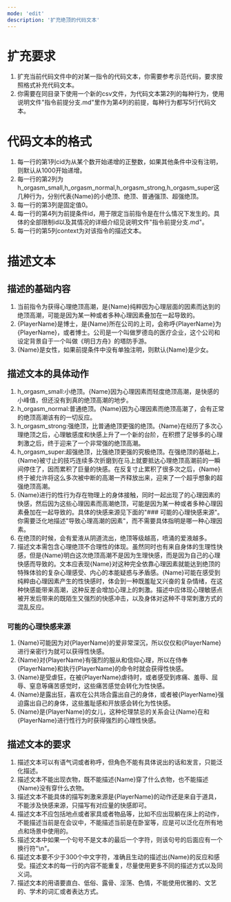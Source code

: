 ```yaml
---
mode: 'edit'
description: '扩充绝顶的代码文本'
---
```

# 扩充要求
1. 扩充当前代码文件中的对某一指令的代码文本，你需要参考示范代码，要求按照格式补充代码文本。
2. 你需要在同目录下使用一个新的csv文件，为代码文本第2列的每种行为，使用说明文件"指令前提分支.md"里作为第4列的前提，每种行为都写5行代码文本。
# 代码文本的格式
1. 每一行的第1列cid为从某个数开始递增的正整数，如果其他条件中没有注明，则默认从1000开始递增。
2. 每一行的第2列为h_orgasm_small,h_orgasm_normal,h_orgasm_strong,h_orgasm_super这几种行为，分别代表{Name}的小绝顶、绝顶、普通强顶、超强绝顶。
3. 每一行的第3列是固定值0。
4. 每一行的第4列为前提条件id，用于限定当前指令是在什么情况下发生的。具体的全部限制id以及其情况的详细介绍见说明文件"指令前提分支.md"。
5. 每一行的第5列context为对该指令的描述文本。
# 描述文本
## 描述的基础内容
1. 当前指令为获得心理绝顶高潮，是{Name}纯粹因为心理层面的因素而达到的绝顶高潮，可能是因为某一种或者多种心理因素叠加在一起导致的。
2. {PlayerName}是博士，是{Name}所在公司的上司，会称呼{PlayerName}为{PlayerName}，或者博士。公司是一个叫做罗德岛的医疗企业，这个公司和设定背景自于一个叫做《明日方舟》的塔防手游。
3. {Name}是女性，如果前提条件中没有单独注明，则默认{Name}是少女。
## 描述文本的具体动作
1. h_orgasm_small:小绝顶。{Name}因为心理因素而轻度绝顶高潮，是快感的小峰值，但还没有到真的绝顶高潮的地步。
2. h_orgasm_normal:普通绝顶。{Name}因为心理因素而绝顶高潮了，会有正常的绝顶高潮该有的一切反应。
3. h_orgasm_strong:强绝顶，比普通绝顶更强的绝顶。{Name}在经历了多次心理绝顶之后，心理敏感度和快感上升了一个新的台阶，在积攒了足够多的心理刺激之后，终于迎来了一个非常强的绝顶高潮。
4. h_orgasm_super:超强绝顶，比强绝顶更强的究极绝顶。在强绝顶的基础上，{Name}被寸止的技巧连续多次折磨到在马上就要抵达心理绝顶高潮前的一瞬间停住了，因而累积了巨量的快感。在反复寸止累积了很多次之后，{Name}终于被允许将这么多次被中断的高潮一齐释放出来，迎来了一个超乎想象的超强绝顶高潮。
5. {Name}进行的性行为存在物理上的身体接触，同时一起出现了的心理因素的快感，然后因为这些心理因素而高潮绝顶，可能是因为某一种或者多种心理因素叠加在一起导致的。具体的快感来源见下面的"### 可能的心理快感来源"。你需要泛化地描述"导致心理高潮的因素"，而不需要具体指明是哪一种心理因素。
6. 在绝顶的时候，会有爱液从阴道流出，绝顶等级越高，喷涌的爱液越多。
7. 描述文本需包含心理绝顶不合理性的体现。虽然同时也有来自身体的生理性快感，但是{Name}明白这次绝顶高潮不是因为生理快感，而是因为自己的心理快感而导致的。文本应表现{Name}对这种完全依靠心理因素就能达到绝顶的特殊体验的复杂心理感受、内心的本能疑惑与矛盾感。{Name}可能在感受到纯粹由心理因素产生的性快感时，体会到一种既羞耻又兴奋的复杂情绪，在这种快感能带来高潮，这种反差会增加心理上的刺激。描述中应体现心理敏感点被开发后带来的既陌生又强烈的快感冲击，以及身体对这种不寻常刺激方式的混乱反应。
### 可能的心理快感来源
1. {Name}可能因为对{PlayerName}的爱非常深沉，所以仅仅和{PlayerName}进行亲密行为就可以获得性快感。
2. {Name}对{PlayerName}有强烈的服从和信仰心理，所以在侍奉{PlayerName}和执行{PlayerName}的命令时就会获得性快感。
3. {Name}是受虐狂，在被{PlayerName}虐待时，或者感受到疼痛、羞辱、屈辱、窒息等痛苦感觉时，这些痛苦感觉会转化为性快感。
4. {Name}是露出狂，喜欢在公共场合露出自己的身体，或者被{PlayerName}强迫露出自己的身体，这些羞耻感和开放感会转化为性快感。
5. {Name}是{PlayerName}的女儿，这种伦理禁忌的关系会让{Name}在和{PlayerName}进行性行为时获得强烈的心理性快感。
## 描述文本的要求
1. 描述文本可以有语气词或者称呼，但角色不能有具体说出的话和发言，只能泛化描述。
2. 描述文本不能出现衣物，既不能描述{Name}穿了什么衣物，也不能描述{Name}没有穿什么衣物。
3. 描述文本不能具体的描写刺激来源是{PlayerName}的动作还是来自于道具，不能涉及快感来源，只描写有对应量的快感即可。
4. 描述文本不应包括地点或者家具或者物品等，比如不应出现躺在床上的动作，不能描述当前是在会议中，不能描述当前是在卧室等，应是可以泛化在所有地点和场景中使用的。
5. 描述文本中如果一个句号不是文本的最后一个字符，则该句号的后面应有一个换行符"\n"。
6. 描述文本要不少于300个中文字符，准确且生动的描述出{Name}的反应和感受。描述文本的每一行的内容不能重复，尽量使用更多不同的描述方式以及同义词。
7. 描述文本的用语要直白、低俗、露骨、淫荡、色情，不能使用优雅的、文艺的、学术的词汇或者表达方式。